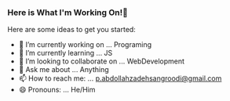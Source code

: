 ### Here is What I'm Working On!👋


Here are some ideas to get you started:

- 🔭 I’m currently working on ... Programing
- 🌱 I’m currently learning ... JS
- 👯 I’m looking to collaborate on ... WebDevelopment
- 💬 Ask me about ... Anything
- 📫 How to reach me: ... p.abdollahzadehsangroodi@gmail.com
- 😄 Pronouns: ... He/Him
